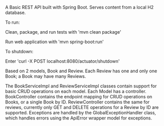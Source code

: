 A Basic REST API built with Spring Boot. Serves content from a local H2 database.

To run:

Clean, package, and run tests with 'mvn clean package'

Run web application with 'mvn spring-boot:run'

To shutdown:

Enter 'curl -X POST localhost:8080/actuator/shutdown'

Based on 2 models, Book and Review. Each Review has one and only one Book; a Book may have many
Reviews.

The BookServiceImpl and ReviewServiceImpl classes contain support for basic CRUD operations on each
model. Each Model has a controller. BookController contains the endpoint mapping for CRUD operations
on Books, or a single Book by ID. ReviewController contains the same for reviews, currently only
GET and DELETE operations for a Review by ID are supported. Exceptions are handled by the
GlobalExceptionHandler class, which handles errors using the ApiError wrapper model for exceptions.

